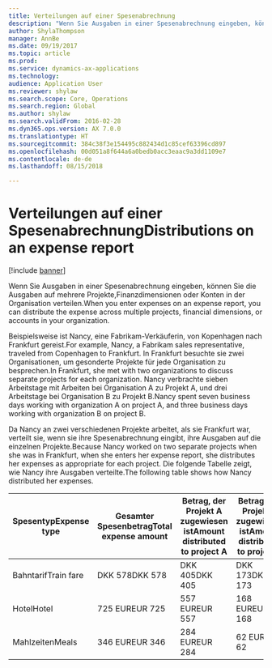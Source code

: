 ```yaml
---
title: Verteilungen auf einer Spesenabrechnung
description: "Wenn Sie Ausgaben in einer Spesenabrechnung eingeben, können Sie die Ausgaben auf mehrere Projekte, juristische Personen oder Konten in der Organisation verteilen."
author: ShylaThompson
manager: AnnBe
ms.date: 09/19/2017
ms.topic: article
ms.prod: 
ms.service: dynamics-ax-applications
ms.technology: 
audience: Application User
ms.reviewer: shylaw
ms.search.scope: Core, Operations
ms.search.region: Global
ms.author: shylaw
ms.search.validFrom: 2016-02-28
ms.dyn365.ops.version: AX 7.0.0
ms.translationtype: HT
ms.sourcegitcommit: 384c38f3e154495c882434d1c85cef63396cd897
ms.openlocfilehash: 00d051a8f644a6a0bedb0acc3eaac9a3dd1109e7
ms.contentlocale: de-de
ms.lasthandoff: 08/15/2018

---
```


# <a name="distributions-on-an-expense-report"></a><span data-ttu-id="a60e0-103">Verteilungen auf einer Spesenabrechnung</span><span class="sxs-lookup"><span data-stu-id="a60e0-103">Distributions on an expense report</span></span>

[!include [banner](../includes/banner.md)]

<span data-ttu-id="a60e0-104">Wenn Sie Ausgaben in einer Spesenabrechnung eingeben, können Sie die Ausgaben auf mehrere Projekte,Finanzdimensionen oder Konten in der Organisation verteilen.</span><span class="sxs-lookup"><span data-stu-id="a60e0-104">When you enter expenses on an expense report, you can distribute the expense across multiple projects, financial dimensions, or accounts in your organization.</span></span>

<span data-ttu-id="a60e0-105">Beispielsweise ist Nancy, eine Fabrikam-Verkäuferin, von Kopenhagen nach Frankfurt gereist.</span><span class="sxs-lookup"><span data-stu-id="a60e0-105">For example, Nancy, a Fabrikam sales representative, traveled from Copenhagen to Frankfurt.</span></span> <span data-ttu-id="a60e0-106">In Frankfurt besuchte sie zwei Organisationen, um gesonderte Projekte für jede Organisation zu besprechen.</span><span class="sxs-lookup"><span data-stu-id="a60e0-106">In Frankfurt, she met with two organizations to discuss separate projects for each organization.</span></span> <span data-ttu-id="a60e0-107">Nancy verbrachte sieben Arbeitstage mit Arbeiten bei Organisation A zu Projekt A, und drei Arbeitstage bei Organisation B zu Projekt B.</span><span class="sxs-lookup"><span data-stu-id="a60e0-107">Nancy spent seven business days working with organization A on project A, and three business days working with organization B on project B.</span></span>

<span data-ttu-id="a60e0-108">Da Nancy an zwei verschiedenen Projekte arbeitet, als sie Frankfurt war, verteilt sie, wenn sie ihre Spesenabrechnung eingibt, ihre Ausgaben auf die einzelnen Projekte.</span><span class="sxs-lookup"><span data-stu-id="a60e0-108">Because Nancy worked on two separate projects when she was in Frankfurt, when she enters her expense report, she distributes her expenses as appropriate for each project.</span></span> <span data-ttu-id="a60e0-109">Die folgende Tabelle zeigt, wie Nancy ihre Ausgaben verteilte.</span><span class="sxs-lookup"><span data-stu-id="a60e0-109">The following table shows how Nancy distributed her expenses.</span></span>


| <span data-ttu-id="a60e0-110">Spesentyp</span><span class="sxs-lookup"><span data-stu-id="a60e0-110">Expense type</span></span> | <span data-ttu-id="a60e0-111">Gesamter Spesenbetrag</span><span class="sxs-lookup"><span data-stu-id="a60e0-111">Total expense amount</span></span>|<span data-ttu-id="a60e0-112">Betrag, der Projekt A zugewiesen ist</span><span class="sxs-lookup"><span data-stu-id="a60e0-112">Amount distributed to project A</span></span>| <span data-ttu-id="a60e0-113">Betrag, der Projekt B zugewiesen ist</span><span class="sxs-lookup"><span data-stu-id="a60e0-113">Amount distributed to project B</span></span> |
|--------------|---------------------|-------------------------------|---------------------------------|
|<span data-ttu-id="a60e0-114">Bahntarif</span><span class="sxs-lookup"><span data-stu-id="a60e0-114">Train fare</span></span>   |<span data-ttu-id="a60e0-115">DKK 578</span><span class="sxs-lookup"><span data-stu-id="a60e0-115">DKK 578</span></span>              |<span data-ttu-id="a60e0-116">DKK 405</span><span class="sxs-lookup"><span data-stu-id="a60e0-116">DKK 405</span></span>                        |<span data-ttu-id="a60e0-117">DKK 173</span><span class="sxs-lookup"><span data-stu-id="a60e0-117">DKK 173</span></span>                          |
|<span data-ttu-id="a60e0-118">Hotel</span><span class="sxs-lookup"><span data-stu-id="a60e0-118">Hotel</span></span>         |<span data-ttu-id="a60e0-119">725 EUR</span><span class="sxs-lookup"><span data-stu-id="a60e0-119">EUR 725</span></span>              |<span data-ttu-id="a60e0-120">557 EUR</span><span class="sxs-lookup"><span data-stu-id="a60e0-120">EUR 557</span></span>                        |<span data-ttu-id="a60e0-121">168 EUR</span><span class="sxs-lookup"><span data-stu-id="a60e0-121">EUR 168</span></span>                          |
|<span data-ttu-id="a60e0-122">Mahlzeiten</span><span class="sxs-lookup"><span data-stu-id="a60e0-122">Meals</span></span>         |<span data-ttu-id="a60e0-123">346 EUR</span><span class="sxs-lookup"><span data-stu-id="a60e0-123">EUR 346</span></span>              |<span data-ttu-id="a60e0-124">284 EUR</span><span class="sxs-lookup"><span data-stu-id="a60e0-124">EUR 284</span></span>                        |<span data-ttu-id="a60e0-125">62 EUR</span><span class="sxs-lookup"><span data-stu-id="a60e0-125">EUR 62</span></span>                           |


